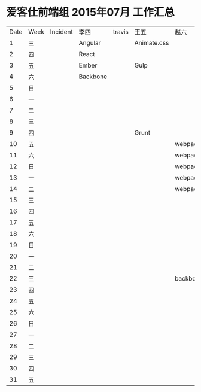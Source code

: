 
  <body>
    <div class="container">
      <h1 class="text-center">爱客仕前端组 <b>2015年07月</b> 工作汇总</h1>
      <table class="table table-bordered table table-hover table-striped">
        <tr>
          <td>Date</td>
          <td>Week</td>
          <td>Incident</td>
          <td>李四</td>
          <td>travis</td>
          <td>王五</td>
          <td>赵六</td>
          <td>张三</td>
        </tr>
        <tr>
          <td>1</td>
          <td>三</td>
          <td></td>
          <td>Angular</td>
          <td></td>
          <td>Animate.css</td>
          <td></td>
          <td>css</td>
        </tr>
        <tr>
          <td>2</td>
          <td>四</td>
          <td></td>
          <td>React</td>
          <td></td>
          <td></td>
          <td></td>
          <td>js</td>
        </tr>
        <tr>
          <td>3</td>
          <td>五</td>
          <td></td>
          <td>Ember</td>
          <td></td>
          <td>Gulp</td>
          <td></td>
          <td>html</td>
        </tr>
        <tr>
          <td>4</td>
          <td>六</td>
          <td></td>
          <td>Backbone</td>
          <td></td>
          <td></td>
          <td></td>
          <td></td>
        </tr>
        <tr>
          <td>5</td>
          <td>日</td>
          <td></td>
          <td></td>
          <td></td>
          <td></td>
          <td></td>
          <td></td>
        </tr>
        <tr>
          <td>6</td>
          <td>一</td>
          <td></td>
          <td></td>
          <td></td>
          <td></td>
          <td></td>
          <td></td>
        </tr>
        <tr>
          <td>7</td>
          <td>二</td>
          <td></td>
          <td></td>
          <td></td>
          <td></td>
          <td></td>
          <td></td>
        </tr>
        <tr>
          <td>8</td>
          <td>三</td>
          <td></td>
          <td></td>
          <td></td>
          <td></td>
          <td></td>
          <td></td>
        </tr>
        <tr>
          <td>9</td>
          <td>四</td>
          <td></td>
          <td></td>
          <td></td>
          <td>Grunt</td>
          <td></td>
          <td></td>
        </tr>
        <tr>
          <td>10</td>
          <td>五</td>
          <td></td>
          <td></td>
          <td></td>
          <td></td>
          <td>webpack</td>
          <td></td>
        </tr>
        <tr>
          <td>11</td>
          <td>六</td>
          <td></td>
          <td></td>
          <td></td>
          <td></td>
          <td>webpack</td>
          <td></td>
        </tr>
        <tr>
          <td>12</td>
          <td>日</td>
          <td></td>
          <td></td>
          <td></td>
          <td></td>
          <td>webpack</td>
          <td></td>
        </tr>
        <tr>
          <td>13</td>
          <td>一</td>
          <td></td>
          <td></td>
          <td></td>
          <td></td>
          <td>webpack</td>
          <td></td>
        </tr>
        <tr>
          <td>14</td>
          <td>二</td>
          <td></td>
          <td></td>
          <td></td>
          <td></td>
          <td>webpack</td>
          <td></td>
        </tr>
        <tr>
          <td>15</td>
          <td>三</td>
          <td></td>
          <td></td>
          <td></td>
          <td></td>
          <td></td>
          <td></td>
        </tr>
        <tr>
          <td>16</td>
          <td>四</td>
          <td></td>
          <td></td>
          <td></td>
          <td></td>
          <td></td>
          <td></td>
        </tr>
        <tr>
          <td>17</td>
          <td>五</td>
          <td></td>
          <td></td>
          <td></td>
          <td></td>
          <td></td>
          <td></td>
        </tr>
        <tr>
          <td>18</td>
          <td>六</td>
          <td></td>
          <td></td>
          <td></td>
          <td></td>
          <td></td>
          <td></td>
        </tr>
        <tr>
          <td>19</td>
          <td>日</td>
          <td></td>
          <td></td>
          <td></td>
          <td></td>
          <td></td>
          <td></td>
        </tr>
        <tr>
          <td>20</td>
          <td>一</td>
          <td></td>
          <td></td>
          <td></td>
          <td></td>
          <td></td>
          <td></td>
        </tr>
        <tr>
          <td>21</td>
          <td>二</td>
          <td></td>
          <td></td>
          <td></td>
          <td></td>
          <td></td>
          <td></td>
        </tr>
        <tr>
          <td>22</td>
          <td>三</td>
          <td></td>
          <td></td>
          <td></td>
          <td></td>
          <td>backbone</td>
          <td></td>
        </tr>
        <tr>
          <td>23</td>
          <td>四</td>
          <td></td>
          <td></td>
          <td></td>
          <td></td>
          <td></td>
          <td></td>
        </tr>
        <tr>
          <td>24</td>
          <td>五</td>
          <td></td>
          <td></td>
          <td></td>
          <td></td>
          <td></td>
          <td></td>
        </tr>
        <tr>
          <td>25</td>
          <td>六</td>
          <td></td>
          <td></td>
          <td></td>
          <td></td>
          <td></td>
          <td></td>
        </tr>
        <tr>
          <td>26</td>
          <td>日</td>
          <td></td>
          <td></td>
          <td></td>
          <td></td>
          <td></td>
          <td></td>
        </tr>
        <tr>
          <td>27</td>
          <td>一</td>
          <td></td>
          <td></td>
          <td></td>
          <td></td>
          <td></td>
          <td></td>
        </tr>
        <tr>
          <td>28</td>
          <td>二</td>
          <td></td>
          <td></td>
          <td></td>
          <td></td>
          <td></td>
          <td></td>
        </tr>
        <tr>
          <td>29</td>
          <td>三</td>
          <td></td>
          <td></td>
          <td></td>
          <td></td>
          <td></td>
          <td></td>
        </tr>
        <tr>
          <td>30</td>
          <td>四</td>
          <td></td>
          <td></td>
          <td></td>
          <td></td>
          <td></td>
          <td></td>
        </tr>
        <tr>
          <td>31</td>
          <td>五</td>
          <td></td>
          <td></td>
          <td></td>
          <td></td>
          <td></td>
          <td></td>
        </tr>
      </table>
    </div>
  </body>
